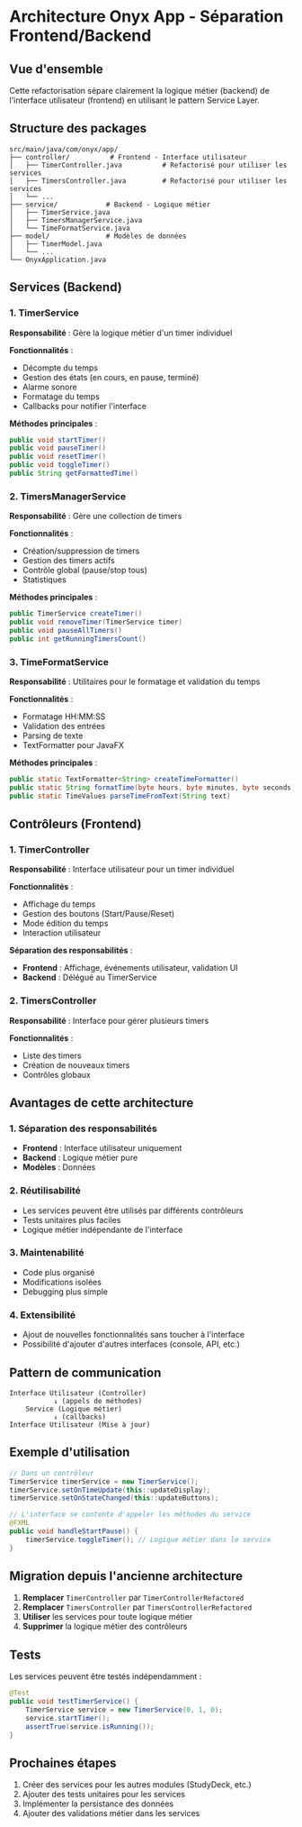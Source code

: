 # Architecture Onyx App - Séparation Frontend/Backend

## Vue d'ensemble

Cette refactorisation sépare clairement la logique métier (backend) de l'interface utilisateur (frontend) en utilisant le pattern Service Layer.

## Structure des packages

```
src/main/java/com/onyx/app/
├── controller/          # Frontend - Interface utilisateur
│   ├── TimerController.java          # Refactorisé pour utiliser les services
│   ├── TimersController.java         # Refactorisé pour utiliser les services
│   └── ...
├── service/            # Backend - Logique métier
│   ├── TimerService.java
│   ├── TimersManagerService.java
│   └── TimeFormatService.java
├── model/              # Modèles de données
│   ├── TimerModel.java
│   └── ...
└── OnyxApplication.java
```

## Services (Backend)

### 1. TimerService
**Responsabilité** : Gère la logique métier d'un timer individuel

**Fonctionnalités** :
- Décompte du temps
- Gestion des états (en cours, en pause, terminé)
- Alarme sonore
- Formatage du temps
- Callbacks pour notifier l'interface

**Méthodes principales** :
```java
public void startTimer()
public void pauseTimer()
public void resetTimer()
public void toggleTimer()
public String getFormattedTime()
```

### 2. TimersManagerService
**Responsabilité** : Gère une collection de timers

**Fonctionnalités** :
- Création/suppression de timers
- Gestion des timers actifs
- Contrôle global (pause/stop tous)
- Statistiques

**Méthodes principales** :
```java
public TimerService createTimer()
public void removeTimer(TimerService timer)
public void pauseAllTimers()
public int getRunningTimersCount()
```

### 3. TimeFormatService
**Responsabilité** : Utilitaires pour le formatage et validation du temps

**Fonctionnalités** :
- Formatage HH:MM:SS
- Validation des entrées
- Parsing de texte
- TextFormatter pour JavaFX

**Méthodes principales** :
```java
public static TextFormatter<String> createTimeFormatter()
public static String formatTime(byte hours, byte minutes, byte seconds)
public static TimeValues parseTimeFromText(String text)
```

## Contrôleurs (Frontend)

### 1. TimerController
**Responsabilité** : Interface utilisateur pour un timer individuel

**Fonctionnalités** :
- Affichage du temps
- Gestion des boutons (Start/Pause/Reset)
- Mode édition du temps
- Interaction utilisateur

**Séparation des responsabilités** :
- **Frontend** : Affichage, événements utilisateur, validation UI
- **Backend** : Délégué au TimerService

### 2. TimersController
**Responsabilité** : Interface pour gérer plusieurs timers

**Fonctionnalités** :
- Liste des timers
- Création de nouveaux timers
- Contrôles globaux

## Avantages de cette architecture

### 1. Séparation des responsabilités
- **Frontend** : Interface utilisateur uniquement
- **Backend** : Logique métier pure
- **Modèles** : Données

### 2. Réutilisabilité
- Les services peuvent être utilisés par différents contrôleurs
- Tests unitaires plus faciles
- Logique métier indépendante de l'interface

### 3. Maintenabilité
- Code plus organisé
- Modifications isolées
- Debugging plus simple

### 4. Extensibilité
- Ajout de nouvelles fonctionnalités sans toucher à l'interface
- Possibilité d'ajouter d'autres interfaces (console, API, etc.)

## Pattern de communication

```
Interface Utilisateur (Controller)
           ↓ (appels de méthodes)
    Service (Logique métier)
           ↓ (callbacks)
Interface Utilisateur (Mise à jour)
```

## Exemple d'utilisation

```java
// Dans un contrôleur
TimerService timerService = new TimerService();
timerService.setOnTimeUpdate(this::updateDisplay);
timerService.setOnStateChanged(this::updateButtons);

// L'interface se contente d'appeler les méthodes du service
@FXML
public void handleStartPause() {
    timerService.toggleTimer(); // Logique métier dans le service
}
```

## Migration depuis l'ancienne architecture

1. **Remplacer** `TimerController` par `TimerControllerRefactored`
2. **Remplacer** `TimersController` par `TimersControllerRefactored`
3. **Utiliser** les services pour toute logique métier
4. **Supprimer** la logique métier des contrôleurs

## Tests

Les services peuvent être testés indépendamment :

```java
@Test
public void testTimerService() {
    TimerService service = new TimerService(0, 1, 0);
    service.startTimer();
    assertTrue(service.isRunning());
}
```

## Prochaines étapes

1. Créer des services pour les autres modules (StudyDeck, etc.)
2. Ajouter des tests unitaires pour les services
3. Implémenter la persistance des données
4. Ajouter des validations métier dans les services 
